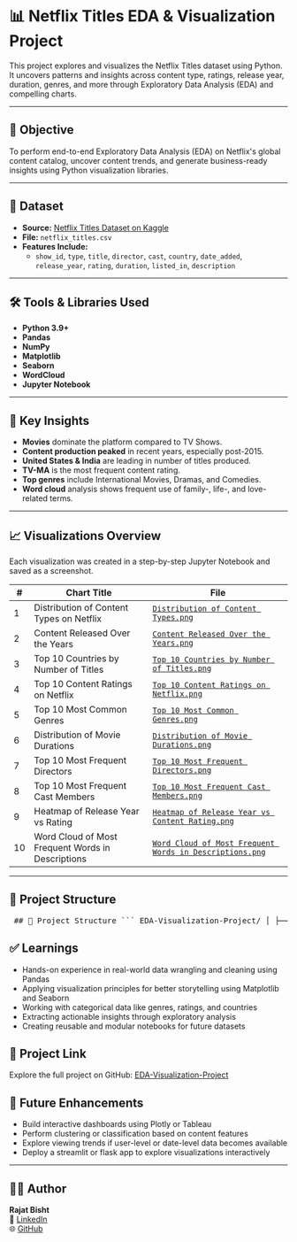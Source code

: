 # 📊 Netflix Titles EDA & Visualization Project

This project explores and visualizes the Netflix Titles dataset using Python. It uncovers patterns and insights across content type, ratings, release year, duration, genres, and more through Exploratory Data Analysis (EDA) and compelling charts.

---

## 🎯 Objective

To perform end-to-end Exploratory Data Analysis (EDA) on Netflix's global content catalog, uncover content trends, and generate business-ready insights using Python visualization libraries.

---

## 📂 Dataset

- **Source:** [Netflix Titles Dataset on Kaggle](https://www.kaggle.com/datasets/shivamb/netflix-shows)
- **File:** `netflix_titles.csv`
- **Features Include:**
  - `show_id`, `type`, `title`, `director`, `cast`, `country`, `date_added`, `release_year`, `rating`, `duration`, `listed_in`, `description`

---

## 🛠️ Tools & Libraries Used

- **Python 3.9+**
- **Pandas**
- **NumPy**
- **Matplotlib**
- **Seaborn**
- **WordCloud**
- **Jupyter Notebook**

---

## 📌 Key Insights

- **Movies** dominate the platform compared to TV Shows.
- **Content production peaked** in recent years, especially post-2015.
- **United States & India** are leading in number of titles produced.
- **TV-MA** is the most frequent content rating.
- **Top genres** include International Movies, Dramas, and Comedies.
- **Word cloud** analysis shows frequent use of family-, life-, and love-related terms.

---

## 📈 Visualizations Overview

Each visualization was created in a step-by-step Jupyter Notebook and saved as a screenshot.

| # | Chart Title | File |
|--|-------------|------|
| 1 | Distribution of Content Types on Netflix | [`Distribution of Content Types.png`](./screenshots/Distribution%20of%20Content%20Types.png) |
| 2 | Content Released Over the Years | [`Content Released Over the Years.png`](./screenshots/Content%20Released%20Over%20the%20Years.png) |
| 3 | Top 10 Countries by Number of Titles | [`Top 10 Countries by Number of Titles.png`](./screenshots/Top%2010%20Countries%20by%20Number%20of%20Titles.png) |
| 4 | Top 10 Content Ratings on Netflix | [`Top 10 Content Ratings on Netflix.png`](./screenshots/Top%2010%20Content%20Ratings%20on%20Netflix.png) |
| 5 | Top 10 Most Common Genres | [`Top 10 Most Common Genres.png`](./screenshots/Top%2010%20Most%20Common%20Genres.png) |
| 6 | Distribution of Movie Durations | [`Distribution of Movie Durations.png`](./screenshots/Distribution%20of%20Movie%20Durations.png) |
| 7 | Top 10 Most Frequent Directors | [`Top 10 Most Frequent Directors.png`](./screenshots/Top%2010%20Most%20Frequent%20Directors.png) |
| 8 | Top 10 Most Frequent Cast Members | [`Top 10 Most Frequent Cast Members.png`](./screenshots/Top%2010%20Most%20Frequent%20Cast%20Members.png) |
| 9 | Heatmap of Release Year vs Rating | [`Heatmap of Release Year vs Content Rating.png`](./screenshots/Heatmap%20of%20Release%20Year%20vs%20Content%20Rating.png) |
| 10 | Word Cloud of Most Frequent Words in Descriptions | [`Word Cloud of Most Frequent Words in Descriptions.png`](./screenshots/Word%20Cloud%20of%20Most%20Frequent%20Words%20in%20Descriptions.png) |

---

## 📁 Project Structure

<pre> ## 📁 Project Structure ``` EDA-Visualization-Project/ │ ├── data/ │ └── netflix_titles.csv │ ├── notebooks/ │ └── eda_netflix.ipynb │ ├── screenshots/ │ ├── Distribution of Content Types.png │ ├── Content Released Over the Years.png │ └── ... (other 8 images) │ ├── requirements.txt └── README.md ``` </pre>

## ✅ Learnings

- Hands-on experience in real-world data wrangling and cleaning using Pandas
- Applying visualization principles for better storytelling using Matplotlib and Seaborn
- Working with categorical data like genres, ratings, and countries
- Extracting actionable insights through exploratory analysis
- Creating reusable and modular notebooks for future datasets

## 🔗 Project Link

Explore the full project on GitHub: [EDA-Visualization-Project](https://github.com/rajatbisht03/EDA-Visualization-Project)

## 📌 Future Enhancements

- Build interactive dashboards using Plotly or Tableau
- Perform clustering or classification based on content features
- Explore viewing trends if user-level or date-level data becomes available
- Deploy a streamlit or flask app to explore visualizations interactively

---

## 👨‍💻 Author

**Rajat Bisht**  
🔗 [LinkedIn](https://www.linkedin.com/in/rajatbisht03)  
🌐 [GitHub](https://github.com/rajatbisht03)

